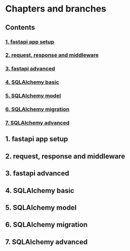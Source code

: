 # Chapters and branches

## Contents

### [1. fastapi app setup](#1-fastapi-app-setup)

### [2. request, response and middleware](#2-request-response-and-middleware)

### [3. fastapi advanced](#3-fastapi-advanced)

### [4. SQLAlchemy basic](#4-sqlalchemy-basic)

### [5. SQLAlchemy model](#5-sqlalchemy-model)

### [6. SQLAlchemy migration](#6-sqlalchemy-migration)

### [7. SQLAlchemy advanced](#7-sqlalchemy-advanced)

## 1. fastapi app setup

## 2. request, response and middleware

## 3. fastapi advanced

## 4. SQLAlchemy basic

## 5. SQLAlchemy model

## 6. SQLAlchemy migration

## 7. SQLAlchemy advanced
